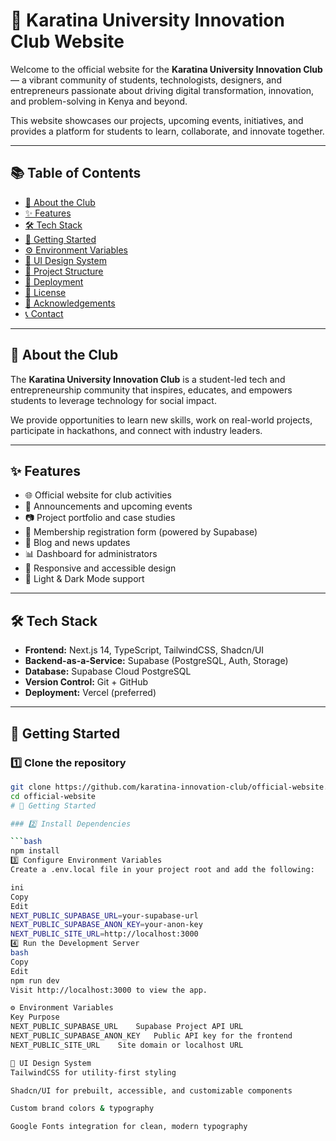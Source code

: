 # 🚀 Karatina University Innovation Club Website

Welcome to the official website for the **Karatina University Innovation Club** — a vibrant community of students, technologists, designers, and entrepreneurs passionate about driving digital transformation, innovation, and problem-solving in Kenya and beyond.

This website showcases our projects, upcoming events, initiatives, and provides a platform for students to learn, collaborate, and innovate together.

---

## 📚 Table of Contents

- [📖 About the Club](#-about-the-club)
- [✨ Features](#-features)
- [🛠️ Tech Stack](#️-tech-stack)
- [📖 Getting Started](#-getting-started)
- [⚙️ Environment Variables](#️-environment-variables)
- [🎨 UI Design System](#-ui-design-system)
- [📝 Project Structure](#-project-structure)
- [🚀 Deployment](#-deployment)
- [📄 License](#-license)
- [🙌 Acknowledgements](#-acknowledgements)
- [📞 Contact](#-contact)

---

## 📖 About the Club

The **Karatina University Innovation Club** is a student-led tech and entrepreneurship community that inspires, educates, and empowers students to leverage technology for social impact.  

We provide opportunities to learn new skills, work on real-world projects, participate in hackathons, and connect with industry leaders.

---

## ✨ Features

- 🌐 Official website for club activities
- 📣 Announcements and upcoming events
- 📷 Project portfolio and case studies
- 📄 Membership registration form (powered by Supabase)
- 📝 Blog and news updates
- 📊 Dashboard for administrators
- 🎨 Responsive and accessible design
- 🌈 Light & Dark Mode support

---

## 🛠️ Tech Stack

- **Frontend:** Next.js 14, TypeScript, TailwindCSS, Shadcn/UI
- **Backend-as-a-Service:** Supabase (PostgreSQL, Auth, Storage)
- **Database:** Supabase Cloud PostgreSQL
- **Version Control:** Git + GitHub
- **Deployment:** Vercel (preferred)

---

## 📖 Getting Started

### 1️⃣ Clone the repository

```bash
git clone https://github.com/karatina-innovation-club/official-website.git
cd official-website
# 📖 Getting Started

### 2️⃣ Install Dependencies

```bash
npm install
3️⃣ Configure Environment Variables
Create a .env.local file in your project root and add the following:

ini
Copy
Edit
NEXT_PUBLIC_SUPABASE_URL=your-supabase-url
NEXT_PUBLIC_SUPABASE_ANON_KEY=your-anon-key
NEXT_PUBLIC_SITE_URL=http://localhost:3000
4️⃣ Run the Development Server
bash
Copy
Edit
npm run dev
Visit http://localhost:3000 to view the app.

⚙️ Environment Variables
Key	Purpose
NEXT_PUBLIC_SUPABASE_URL	Supabase Project API URL
NEXT_PUBLIC_SUPABASE_ANON_KEY	Public API key for the frontend
NEXT_PUBLIC_SITE_URL	Site domain or localhost URL

🎨 UI Design System
TailwindCSS for utility-first styling

Shadcn/UI for prebuilt, accessible, and customizable components

Custom brand colors & typography

Google Fonts integration for clean, modern typography